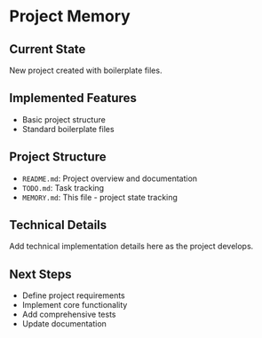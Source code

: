 # Project Memory

## Current State
New project created with boilerplate files.

## Implemented Features
- Basic project structure
- Standard boilerplate files

## Project Structure
- `README.md`: Project overview and documentation
- `TODO.md`: Task tracking
- `MEMORY.md`: This file - project state tracking

## Technical Details
Add technical implementation details here as the project develops.

## Next Steps
- Define project requirements
- Implement core functionality
- Add comprehensive tests
- Update documentation
